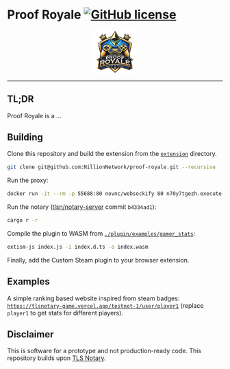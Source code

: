 # Proof Royale [![GitHub license](https://img.shields.io/badge/license-MIT-blue.svg)](https://github.com/NillionNetwork/proof-royale/blob/main/LICENSE)

<p align="center"><img width="20%" src="https://github.com/NillionNetwork/proof-royale/blob/main/proof-royale.png" alt="Proof Royale logo" /></p>

--------------------------------------------------------------------------------

## TL;DR
Proof Royale is a ...

## Building

Clone this repository and build the extension from the [`extension`](./extension) directory.
```bash
git clone git@github.com:NillionNetwork/proof-royale.git --recursive
```

Run the proxy:
```bash
docker run -it --rm -p 55688:80 novnc/websockify 80 n70y7tgezh.execute-api.eu-west-1.amazonaws.com:443
```

Run the notary ([tlsn/notary-server](https://github.com/tlsnotary/tlsn) commit `b4334ad1`):
```bash
cargo r -r
```

Compile the plugin to WASM from [`./plugin/examples/gamer_stats`](./plugin/examples/gamer_stats):
```bash
extism-js index.js -i index.d.ts -o index.wasm
```

Finally, add the Custom Steam plugin to your browser extension.


## Examples

A simple ranking based website inspired from steam badges: [`https://tlsnotary-game.vercel.app/testnet-1/user/player1`](https://tlsnotary-game.vercel.app/testnet-1/user/player1) (replace `player1` to get stats for different players).

## Disclaimer
This is software for a prototype and not production-ready code.
This repository builds upon [TLS Notary](https://tlsnotary.org/).
